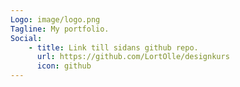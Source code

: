 ```yaml
---
Logo: image/logo.png
Tagline: My portfolio.
Social:
    - title: Link till sidans github repo.
      url: https://github.com/LortOlle/designkurs
      icon: github
---
```

